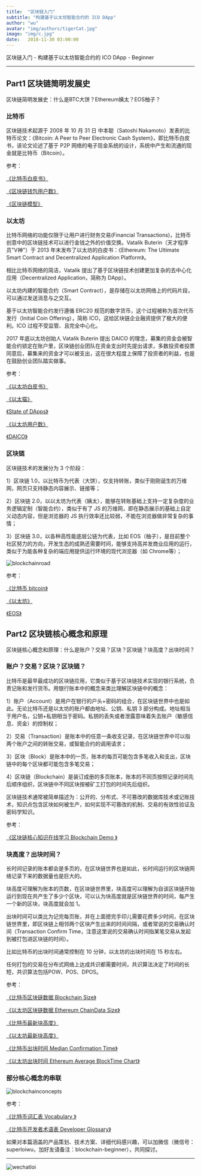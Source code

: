 ```yaml
---
title:  "区块链入门"
subtitle: "构建基于以太坊智能合约的 ICO DApp"
author: "wu"
avatar: "img/authors/tigerCat.jpg"
image: "img/c.jpg"
date:   2018-11-30 03:00:00
---
```


区块链入门 - 构建基于以太坊智能合约的 ICO DApp - Beginner

----- ----- ----- -----

## Part1 区块链简明发展史

区块链简明发展史：什么是BTC大饼？Ethereum姨太？EOS柚子？

### 比特币

区块链技术起源于 2008 年 10 月 31 日 中本聪（Satoshi Nakamoto）发表的比特币论文：《Bitcoin: A Peer to Peer Electronic Cash System》，即比特币白皮书，该论文论述了基于 P2P 网络的电子现金系统的设计，系统中产生和流通的现金就是比特币（Bitcoin）。

参考：

[《比特币白皮书》](https://bitcoin.org/bitcoin.pdf)

[《区块链钱包用户数》](https://www.blockchain.com/charts/my-wallet-n-users)

[《区块链模型》](https://mp.weixin.qq.com/s/ifbakeqsqf7mI8pdwleSzA)

### 以太坊

比特币网络的功能仅限于让用户进行财务交易(Financial Transactions)，比特币创意中的区块链技术可以进行金钱之外的价值交换。Vatalik Buterin（天才程序员"V神"）于 2013 年末发布了以太坊的白皮书：《Ethereum: The Ultimate Smart Contract and Decentralized Application Platform》。

相比比特币网络的简洁，Vatalik 提出了基于区块链技术创建更加复杂的去中心化应用（Decentralized Application，简称为 DApp）。

以太坊内建的智能合约（Smart Contract），是存储在以太坊网络上的代码片段，可以通过发送消息与之交互。

基于以太坊智能合约发行遵循 ERC20 规范的数字货币，这个过程被称为首次代币发行（Initial Coin Offering），简称 ICO，这给区块链企业融资提供了极大的便利。ICO 过程不受监管、且完全中心化。

2017 年底以太坊创始人 Vatalik Buterin 提出 DAICO 的理念，募集的资金会被智能合约锁定在账户里，区块链创业团队在资金支出时先提出请求，多数投资者投票同意后，募集来的资金才可以被支出，这在很大程度上保障了投资者的利益，也是在鼓励创业团队踏实做事。

参考：

[《以太坊白皮书》](https://github.com/ethereum/wiki/wiki/White-Paper)

[《以太猫》](https://www.cryptokitties.co/)

[《State of DApps》](https://www.stateofthedapps.com/)

[《以太坊用户数》](https://etherscan.io/chart/address)

[《DAICO》](https://ethresear.ch/t/explanation-of-daicos/465)

### 区块链

区块链技术的发展分为 3 个阶段：

1）区块链 1.0，以比特币为代表（大饼），仅支持转账，类似于刚刚诞生的万维网，网页只支持静态内容展示、链接等；

2）区块链 2.0，以以太坊为代表（姨太），能够在转账基础上支持一定复杂度的业务逻辑定制（智能合约），类似于有了 JS 的万维网，即在静态展示的基础上自定义动态内容，但是浏览器的 JS 执行效率还比较弱，不能在浏览器做非常复杂的事情；

3）区块链 3.0，以各种高性能底层公链为代表，比如 EOS（柚子），是目前整个社区努力的方向，开发生态的成熟还需要时间，能够支持高并发商业应用的运行，类似于为能各种复杂的端应用提供运行环境的现代浏览器（如 Chrome等）；

<div class="scale"><img src="img/resources/blockchain/blockchainroad.png"  alt="blockchainroad" /></div>

参考：

[《比特币 bitcoin》](https://github.com/bitcoin/bitcoin)

[《以太坊》](https://www.ethereum.org/)

[《EOS》](https://eos.io/)

## Part2 区块链核心概念和原理

区块链核心概念和原理：什么是账户？交易？区块？区块链？块高度？出块时间？

### 账户？交易？区块？区块链？

比特币是最早最成功的区块链应用，它类似于基于区块链技术实现的银行系统，负责记账和发行货币。用银行账本中的概念来类比理解区块链中的概念：

1）账户（Account）是用户在银行的户头+密码的组合，在区块链世界中也是如此。无论比特币还是以太坊的账户都由地址、公钥、私钥 3 部分构成。地址相当于用户名，公钥+私钥相当于密码。私钥的丢失或者泄露意味着失去账户（敏感信息、资金）的控制权；

2）交易（Transaction）是账本中的任意一条收支记录，在区块链世界中可以指两个账户之间的转账交易，或智能合约的调用请求；

3）区块（Block）是账本中的一页，账本的每页可能包含多笔收入和支出，区块链中的每个区块都可能包含多笔交易；

4）区块链（Blockchain）是装订成册的多页账本，账本的不同页按照记录时间先后顺序组织，区块链中不同区块按被矿工打包的时间先后组织。

区块链技术通常被简单描述为：公开的、分布式、不可篡改的数据库技术或记账技术，知识点包含区块如何被生产，如何实现不可篡改的机制、交易的有效性验证及密码学知识。

参考：

[《区块链核心知识在线学习 Blockchain Demo 》](https://anders.com/blockchain/)

### 块高度？出块时间？

长时间记录的账本都会是多页的，在区块链世界也是如此，长时间运行的区块链网络记录下来的数据量也是巨大的。

块高度可理解为账本的页数，在区块链世界里，块高度可以理解为自该区块链开始运行到现在共产生了多少个区块，可以认为块高度就是区块链世界的时间，每产生一个新的区块，块高度就会加 1。

出块时间可以类比为记完每页账，并在上面摁完手印儿需要花费多少时间，在区块链世界里，即区块链上相邻两个区块产生出来的时间间隔，或者常说的交易确认时间（Transaction Confirm Time，注意这里说的交易确认时间指某笔交易从发起到被打包进区块链的时间）。

比如比特币的出块时间通常控制在 10 分钟，以太坊的出块时间在 15 秒左右。

任何打包的交易在分布式网络上达成共识都需要时间，共识算法决定了时间的长短，共识算法包括POW、POS、DPOS。

参考：

[《比特币区块链数据 Blockchain Size》](https://www.blockchain.com/charts/blocks-size)

[《以太坊区块链数据 Ethereum ChainData Size》](https://etherscan.io/chart2/chaindatasizefast)

[《比特币最新块高度》](https://blockexplorer.com/)

[《以太坊最新块高度》](https://etherscan.io/blocks)

[《比特币出块时间 Median Confirmation Time》](https://www.blockchain.com/charts/median-confirmation-time)

[《以太坊出块时间 Ethereum Average BlockTime Chart》](https://etherscan.io/chart/blocktime)

### 部分核心概念的串联

<div class="scale"><img src="img/resources/blockchain/blockchainconcepts.png"  alt="blockchainconcepts" /></div>

参考：

[《比特币词汇表 Vocabulary 》](https://bitcoin.org/en/vocabulary)

[《比特币开发者术语表 Developer Glossary》](https://bitcoin.org/en/developer-glossary)

如果对本篇涵盖的产品策划、技术方案、详细代码感兴趣，可以加微信（微信号：superloiwu，加好友请备注：blockchain-beginner），共同探讨。

----- ----- ----- -----

<div class="scale"><img src="img/authors/wechatloi.jpg"  alt="wechatloi" /></div>



